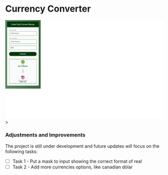 # Currency Converter
 
<img src="assets/read.png" alt="">
>

### Adjustments and Improvements

The project is still under development and future updates will focus on the following tasks:


- [ ] Task 1 - Put a mask to input showing the correct format of real
- [ ] Task 2 - Add more currencies options, like canadian dólar
